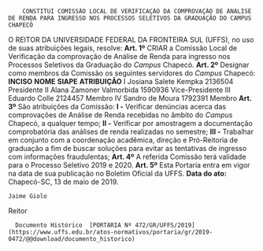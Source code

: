         CONSTITUI COMISSÃO LOCAL DE VERIFICAÇÃO DA COMPROVAÇÃO DE ANÁLISE DE RENDA PARA INGRESSO NOS PROCESSOS SELETIVOS DA GRADUAÇÃO DO CAMPUS CHAPECÓ  

 O REITOR DA UNIVERSIDADE FEDERAL DA FRONTEIRA SUL (UFFS), no uso de suas atribuições legais, resolve:   **Art. 1º**  CRIAR a Comissão Local de Verificação da comprovação de Análise de Renda para ingresso nos Processos Seletivos da Graduação do *Campus*  Chapecó.   **Art. 2º**  Designar como membros da Comissão os seguintes servidores do *Campus*  Chapecó:     **INCISO**   **NOME**   **SIAPE**   **ATRIBUIÇÃO**     I   Josiana Salete Kempka   2136504   Presidente     II   Alana Zamoner Valmorbida   1590936   Vice-Presidente     III   Eduardo Colle   2124457   Membro     IV   Sandro de Moura   1792391   Membro       **Art. 3º**  São atribuições da Comissão: **I -**  Verificar denúncias acerca das comprovações de Análise de Renda recebidas no âmbito do *Campus*  Chapecó, a qualquer tempo; **II -**  Verificar por amostragem a documentação comprobatória das análises de renda realizadas no semestre; **III -**  Trabalhar em conjunto com a coordenação acadêmica, direção e Pró-Reitoria de graduação a fim de buscar soluções para evitar as tentativas de ingresso com informações fraudulentas;   **Art. 4º**  A referida Comissão terá validade para o Processo Seletivo 2019 e 2020.   **Art. 5º**  Esta Portaria entra em vigor na data de sua publicação no Boletim Oficial da UFFS.        **Data do ato:** Chapecó-SC, 13 de maio de 2019.   
 

    Jaime Giolo   
 Reitor 

      Documento Histórico  [PORTARIA Nº 472/GR/UFFS/2019](https://www.uffs.edu.br/atos-normativos/portaria/gr/2019-0472/@@download/documento_historico)     
      